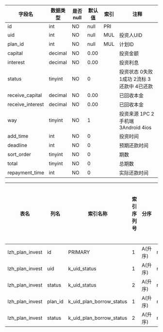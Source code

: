 |字段名|数据类型|是否null|默认值|索引|注释|
|------|--------|--------|------|----|----|
|id|int|NO|null|PRI||
|uid|int|NO|null|MUL|投资人UID|
|plan_id|int|NO|null|MUL|计划ID|
|capital|decimal|NO|0.00||投资金额|
|interest|decimal|NO|0.00||投资利息|
|status|tinyint|NO|0||投资状态 0失败 1成功  2流标 3还款中 4已还款|
|receive_capital|decimal|NO|0.00||已回收本金|
|receive_interest|decimal|NO|0.00||已回收本金|
|way|tinyint|NO|1||投资来源 1PC 2手机端 3Android 4ios|
|add_time|int|NO|0||投资时间|
|deadline|int|NO|0||预期还款时间|
|sort_order|tinyint|NO|0||期数|
|total|tinyint|NO|0||总期数|
|repayment_time|int|NO|0||实际还款时间|



|表名|列名|索引名称|索引序列号|分序|索引长度|压缩方式|是否null|是否重复|唯一值数目估计值|索引方法|列中描述索引信息|索引注释|
|----|----|--------|----------|----|--------|--------|--------|--------|----------------|--------|----------------|--------|
|lzh_plan_invest|id|PRIMARY|1|A(升序)|null|null||NO|8|BTREE|||
|lzh_plan_invest|uid|k_uid_status|1|A(升序)|null|null||YES|8|BTREE|||
|lzh_plan_invest|status|k_uid_status|2|A(升序)|null|null||YES|8|BTREE|||
|lzh_plan_invest|plan_id|k_uid_plan_borrow_status|1|A(升序)|null|null||YES|4|BTREE|||
|lzh_plan_invest|status|k_uid_plan_borrow_status|2|A(升序)|null|null||YES|4|BTREE|||

